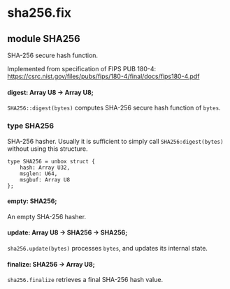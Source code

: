 # sha256.fix

## module SHA256

SHA-256 secure hash function.

Implemented from specification of FIPS PUB 180-4:
https://csrc.nist.gov/files/pubs/fips/180-4/final/docs/fips180-4.pdf


#### digest: Array U8 -> Array U8;

`SHA256::digest(bytes)` computes SHA-256 secure hash function of `bytes`.

### type SHA256

SHA-256 hasher.
Usually it is sufficient to simply call `SHA256:digest(bytes)` without using this structure.

```
type SHA256 = unbox struct {
    hash: Array U32,
    msglen: U64,
    msgbuf: Array U8
};
```
#### empty: SHA256;

An empty SHA-256 hasher.

#### update: Array U8 -> SHA256 -> SHA256;

`sha256.update(bytes)` processes `bytes`, and updates its internal state.

#### finalize: SHA256 -> Array U8;

`sha256.finalize` retrieves a final SHA-256 hash value.

